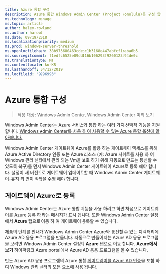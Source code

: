 ```yaml
---
title: Azure 통합 구성
description: Azure 통합 Windows Admin Center (Project Honolulu)를 구성 합니다. Windows Admin Center 게이트웨이를 Azure에 연결합니다.
ms.technology: manage
ms.topic: article
author: haley-rowland
ms.author: harowl
ms.date: 09/19/2018
ms.localizationpriority: medium
ms.prod: windows-server-threshold
ms.openlocfilehash: 38b973680463cdebc1b3168e447abfcf1caba6b5
ms.sourcegitcommit: f1edfc6525e09dd116b106293f9260123a94de0c
ms.translationtype: MT
ms.contentlocale: ko-KR
ms.lasthandoff: 04/12/2019
ms.locfileid: "9296993"
---
```

# Azure 통합 구성

>적용 대상: Windows Admin Center, Windows Admin Center 미리 보기

Windows Admin Center는 Azure 서비스와 통합 하는 여러 가지 선택적 기능을 지원 합니다. [Windows Admin Center를 사용 하 여 사용할 수 있는 Azure 통합 옵션에 알아봅니다.](../plan/azure-integration-options.md)

Windows Admin Center 게이트웨이 Azure를 활용 하는 게이트웨이 액세스를 위해 Azure Active Directory 인증 또는 Azure 리소스 (예: Azure 사이트를 사용 하 여 Windows 관리 센터에서 관리 되는 Vm을 보호 하기 위해 자동으로 만드는 통신할 수 있도록 복구)를 먼저 Windows Admin Center 게이트웨이 Azure로 등록 해야 합니다. 설정이 새 버전으로 게이트웨이 업데이트할 때 Windows Admin Center 게이트웨이-유지 되 면이 작업을 수행 해야 합니다.

## 게이트웨이 Azure로 등록

Windows Admin Center는 Azure 통합 기능을 사용 하려고 하면 처음으로 게이트웨이를 Azure 등록 하 라는 메시지가 표시 됩니다. 또한 Windows Admin Center 설정에서 **Azure** 탭으로 이동 하 여 게이트웨이 등록할 수 있습니다.

제품의 단계를 안내가 Windows Admin Center Azure와 통신할 수 있는 디렉터리에 Azure AD 응용 프로그램을 만듭니다. 자동으로 만들어지는 Azure AD 응용 프로그램을 보려면 Windows Admin Center 설정의 **Azure** 탭으로 이동 합니다. **Azure에서 보기** 하이퍼링크 Azure portal에서 Azure AD 응용 프로그램을 볼 수 있습니다. 

만든 Azure AD 응용 프로그램의 Azure 통합 [게이트웨이를 Azure AD 인증](../configure/user-access-control.md#azure-active-directory)을 포함 하 여 Windows 관리 센터의 모든 요소에 사용 됩니다.
